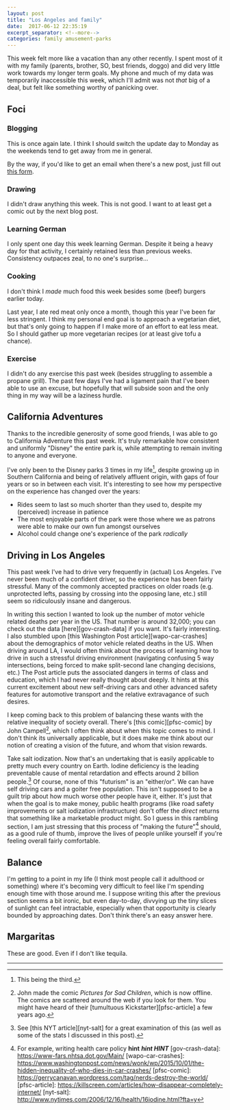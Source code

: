 ```yaml
---
layout: post
title: "Los Angeles and family"
date:  2017-06-12 22:35:19
excerpt_separator: <!--more-->
categories: family amusement-parks
---
```


This week felt more like a vacation than any other recently. I spent most of it
with my family (parents, brother, SO, best friends, doggo) and did very little
work towards my longer term goals. My phone and much of my data was temporarily
inaccessible this week, which I'll admit was not *that* big of a deal, but felt
like something worthy of panicking over.

<!--more-->

## Foci
### Blogging

This is once again late. I think I should switch the update day to Monday as
the weekends tend to get away from me in general.

By the way, if you'd like to get an email when there's a new post, just fill
out [this form](http://eepurl.com/cSpTij).

### Drawing

I didn't draw anything this week. This is not good. I want to at least get a
comic out by the next blog post.

### Learning German

I only spent one day this week learning German. Despite it being a heavy day
for that activity, I certainly retained less than previous weeks. Consistency
outpaces zeal, to no one's surprise...

### Cooking

I don't think I *made* much food this week besides some (beef) burgers earlier
today.

Last year, I ate red meat only once a month, though this year I've been far
less stringent. I think my personal end goal is to approach a vegetarian diet,
but that's only going to happen if I make more of an effort to eat less meat.
So I should gather up more vegetarian recipes (or at least give tofu a chance).

### Exercise

I didn't do any exercise this past week (besides struggling to assemble a
propane grill). The past few days I've had a ligament pain that I've been able
to use an excuse, but hopefully that will subside soon and the only thing in my
way will be a laziness hurdle.

## California Adventures

Thanks to the incredible generosity of some good friends, I was able to go to
California Adventure this past week. It's truly remarkable how consistent and
uniformly "Disney" the entire park is, while attempting to remain inviting to
anyone and everyone. 

I've only been to the Disney parks 3 times in my life[^1], despite growing up
in Southern California and being of relatively affluent origin, with gaps of
four years or so in between each visit.  It's interesting to see how my
perspective on the experience has changed over the years:
* Rides seem to last so much shorter than they used to, despite my (perceived)
increase in patience
* The most enjoyable parts of the park were those where we as patrons were able
to make our own fun amongst ourselves
* Alcohol could change one's experience of the park *radically*

## Driving in Los Angeles

This past week I've had to drive very frequently in (actual) Los Angeles. I've
never been much of a confident driver, so the experience has been fairly
stressful. Many of the commonly accepted practices on older roads (e.g.
unprotected lefts, passing by crossing into the opposing lane, etc.) still seem
so ridiculously insane and dangerous.

In writing this section I wanted to look up the number of motor vehicle related
deaths per year in the US. That number is around 32,000; you can check out the
data [here][gov-crash-data] if you want. It's fairly interesting. I also
stumbled upon [this Washington Post article][wapo-car-crashes] about the
demographics of motor vehicle related deaths in the US. When driving around LA,
I would often think about the process of learning how to drive in such a
stressful driving environment (navigating confusing 5 way intersections, being
forced to make split-second lane changing decisions, etc.) The Post article
puts the associated dangers in terms of class and education, which I had never
really thought about deeply. It hints at this current excitement about new
self-driving cars and other advanced safety features for automotive transport
and the relative extravagance of such desires.

I keep coming back to this problem of balancing these wants with the relative
inequality of society overall. There's [this comic][pfsc-comic] by John
Campell[^2], which I often think about when this topic comes to mind. I don't
think its universally applicable, but it does make me think about our
notion of creating a vision of the future, and whom that vision rewards.

Take salt iodization. Now that's an undertaking that is easily applicable to
pretty much every country on Earth. Iodine deficiency is the leading
preventable cause of mental retardation and effects around 2 billion
people.[^3] Of course, none of this "futurism" is an "either/or". We can have
self driving cars and a goiter free population. This isn't supposed to be a
guilt trip about how much worse other people have it, either. It's just that
when the goal is to make money, public health programs (like road safety
improvements or salt iodization infrastructure) don't offer the *direct*
returns that something like a marketable product might. So I guess in this
rambling section, I am just stressing that this process of "making the
future"[^4] should, as a good rule of thumb, improve the lives of people unlike
yourself if you're feeling overall fairly comfortable.

## Balance

I'm getting to a point in my life (I think most people call it adulthood or
something) where it's becoming very difficult to feel like I'm spending enough
time with those around me. I suppose writing this after the previous section
seems a bit ironic, but even day-to-day, divvying up the tiny slices of
sunlight can feel intractable, especially when that opportunity is clearly
bounded by approaching dates. Don't think there's an easy answer here.

## Margaritas 

These are good. Even if I don't like tequila.

---
[^1]: This being the third.
[^2]: John made the comic *Pictures for Sad Children*, which is now offline. The comics are scattered around the web if you look for them. You might have heard of their [tumultuous Kickstarter][pfsc-article] a few years ago.
[^3]: See [this NYT article][nyt-salt] for a great examination of this (as well as some of the stats I discussed in this post).
[^4]: For example, writing health care policy **hint** ***hint HINT***
[gov-crash-data]: https://www-fars.nhtsa.dot.gov/Main/
[wapo-car-crashes]: https://www.washingtonpost.com/news/wonk/wp/2015/10/01/the-hidden-inequality-of-who-dies-in-car-crashes/
[pfsc-comic]: https://gerrycanavan.wordpress.com/tag/nerds-destroy-the-world/
[pfsc-article]: https://killscreen.com/articles/how-disappear-completely-internet/
[nyt-salt]: http://www.nytimes.com/2006/12/16/health/16iodine.html?fta=y
